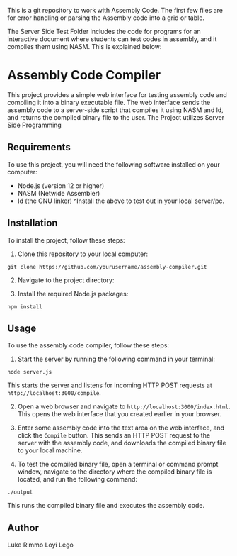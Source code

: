 This is a git repository to work with Assembly Code. The first few files are for error handling or parsing the Assembly code into a grid or table.

The Server Side Test Folder includes the code for programs for an interactive document where students can test codes in assembly, and it compiles them using NASM. 
This is explained below:


# Assembly Code Compiler

This project provides a simple web interface for testing assembly code and compiling it into a binary executable file. The web interface sends the assembly code to a server-side script that compiles it using NASM and ld, and returns the compiled binary file to the user.
The Project utilizes Server Side Programming

## Requirements

To use this project, you will need the following software installed on your computer:

- Node.js (version 12 or higher)
- NASM (Netwide Assembler)
- ld (the GNU linker)
^Install the above to test out in your local server/pc.

## Installation

To install the project, follow these steps:

1. Clone this repository to your local computer:


`git clone https://github.com/yourusername/assembly-compiler.git`


2. Navigate to the project directory:

3. Install the required Node.js packages:

`npm install`


## Usage

To use the assembly code compiler, follow these steps:

1. Start the server by running the following command in your terminal:

`node server.js`

This starts the server and listens for incoming HTTP POST requests at `http://localhost:3000/compile`.

2. Open a web browser and navigate to `http://localhost:3000/index.html`. This opens the web interface that you created earlier in your browser.

3. Enter some assembly code into the text area on the web interface, and click the `Compile` button. This sends an HTTP POST request to the server with the assembly code, and downloads the compiled binary file to your local machine.

4. To test the compiled binary file, open a terminal or command prompt window, navigate to the directory where the compiled binary file is located, and run the following command:

`./output`


This runs the compiled binary file and executes the assembly code.

## Author

Luke Rimmo Loyi Lego

